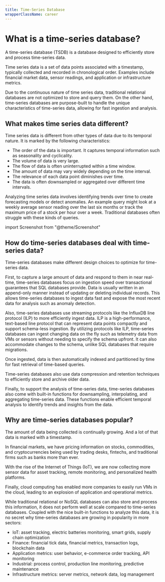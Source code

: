 ```yaml
---
title: Time-Series Database
wrapperClassName: career
---
```


# What is a time-series database?

A time-series database (TSDB) is a database designed to efficiently store and
process time-series data.

Time series data is a set of data points associated with a timestamp, typically
collected and recorded in chronological order. Examples include financial market
data, sensor readings, and application or infrastructure metrics.

Due to the continuous nature of time series data, traditional relational
databases are not optimized to store and query them. On the other hand,
time-series databases are purpose-built to handle the unique characteristics of
time-series data, allowing for fast ingestion and analysis.

## What makes time series data different?

Time series data is different from other types of data due to its temporal
nature. It is marked by the following characteristics:

- The order of the data is important. It captures temporal information such as
  seasonality and cyclicality.
- The volume of data is very large.
- The flow of data is often uninterrupted within a time window.
- The amount of data may vary widely depending on the time interval.
- The relevance of each data point diminishes over time.
- The data is often downsampled or aggregated over different time intervals.

Analyzing time series data involves identifying trends over time to create
forecasting models or detect anomalies. An example query might look at a weekly
average sensor reading over the last six months or track the maximum price of a
stock per hour over a week. Traditional databases often struggle with these
kinds of queries.

import Screenshot from "@theme/Screenshot"

<Screenshot
  alt="Example of a chart that plots time-series data: Daily energy usage and forecast in Germany, in May 2018."
  height={342}
  src="/img/glossary/time-series-database/chart.webp"
  width={770}
  title="Example of a chart that plots time-series data: Daily energy usage and forecast in Germany, in May 2018."
/>

## How do time-series databases deal with time-series data?

Time-series databases make different design choices to optimize for time-series
data.

First, to capture a large amount of data and respond to them in near real-time,
time-series databases focus on ingestion speed over transactional guarantees
that SQL databases provide. Data is usually written in an append-only manner
instead of updating or deleting individual records. This allows time-series
databases to ingest data fast and expose the most recent data for analysis such
as anomaly detection.

Also, time-series databases use streaming protocols like the InfluxDB line
protocol (ILP) to more efficiently ingest data. ILP is a high-performance,
text-based line protocol that can represent data points compactly and support
schema-less ingestion. By utilizing protocols like ILP, time-series databases
can ingest changing data on the fly such as telemetry data from VMs or sensors
without needing to specify the schema upfront. It can also accommodate changes
to the schema, unlike SQL databases that require migrations.

Once ingested, data is then automatically indexed and partitioned by time for
fast retrieval of time-based queries.

Time-series databases also use data compression and retention techniques to
efficiently store and archive older data.

Finally, to support the analysis of time-series data, time-series databases also
come with built-in functions for downsampling, interpolating, and aggregating
time-series data. These functions enable efficient temporal analysis to identify
trends and insights from the data.

## Why are time-series databases popular?

The amount of data being collected is continually growing. And a lot of that
data is marked with a timestamp.

In financial markets, we have pricing information on stocks, commodities, and
cryptocurrencies being used by trading desks, fintechs, and traditional firms
such as banks more than ever.

With the rise of the Internet of Things (IoT), we are now collecting more sensor
data for asset tracking, remote monitoring, and personalized health platforms.

Finally, cloud computing has enabled more companies to easily run VMs in the
cloud, leading to an explosion of application and operational metrics.

While traditional relational or NoSQL databases can also store and process this
information, it does not perform well at scale compared to time-series
databases. Coupled with the nice built-in functions to analyze this data, it is
no secret why time-series databases are growing in popularity in more sectors:

- IoT: asset tracking, electric batteries monitoring, smart grids, supply chain
  optimization
- Finance: financial tick data, financial metrics, transaction logs, blockchain
  data
- Application metrics: user behavior, e-commerce order tracking, API monitoring
- Industrial: process control, production line monitoring, predictive
  maintenance
- Infrastructure metrics: server metrics, network data, log management
